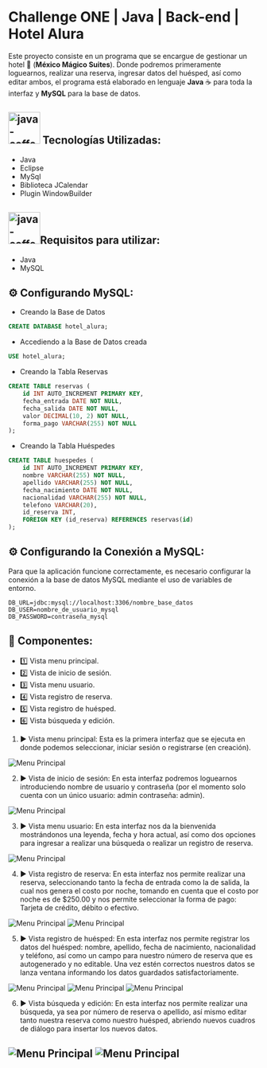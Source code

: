 # Challenge ONE | Java | Back-end | Hotel Alura
Este proyecto consiste en un programa que se encargue de gestionar un hotel  :hotel: (**México Mágico Suites**). Donde podremos primeramente loguearnos, realizar una reserva, ingresar datos del huésped, así como editar ambos, el programa está elaborado en lenguaje **Java** :coffee: para toda la interfaz y **MySQL** para la base de datos.
## <img width="64" height="64" src="https://img.icons8.com/nolan/64/1A6DFF/C822FF/java-coffee-cup-logo.png" alt="java-coffee-cup-logo"/> Tecnologías Utilizadas:

- Java
- Eclipse
- MySql
- Biblioteca JCalendar
- Plugin WindowBuilder </br>

## <img width="64" height="64" src="https://img.icons8.com/color/48/java-coffee-cup-logo--v1.png" alt="java-coffee-cup-logo--v1"/>Requisitos para utilizar:

- Java
- MySQL

## ⚙️ Configurando MySQL:

- Creando la Base de Datos
```sql
CREATE DATABASE hotel_alura;
```
- Accediendo a la Base de Datos creada
```sql
USE hotel_alura;
```
- Creando la Tabla Reservas
```sql
CREATE TABLE reservas (
    id INT AUTO_INCREMENT PRIMARY KEY,
    fecha_entrada DATE NOT NULL,
    fecha_salida DATE NOT NULL,
    valor DECIMAL(10, 2) NOT NULL,
    forma_pago VARCHAR(255) NOT NULL
);
```
- Creando la Tabla Huéspedes
```sql
CREATE TABLE huespedes (
    id INT AUTO_INCREMENT PRIMARY KEY,
    nombre VARCHAR(255) NOT NULL,
    apellido VARCHAR(255) NOT NULL,
    fecha_nacimiento DATE NOT NULL,
    nacionalidad VARCHAR(255) NOT NULL,
    telefono VARCHAR(20),
    id_reserva INT,
    FOREIGN KEY (id_reserva) REFERENCES reservas(id)
);
```
## ⚙️ Configurando la Conexión a MySQL:
Para que la aplicación funcione correctamente, es necesario configurar la conexión a la base de datos MySQL mediante el uso de variables de entorno.
```env
DB_URL=jdbc:mysql://localhost:3306/nombre_base_datos
DB_USER=nombre_de_usuario_mysql
DB_PASSWORD=contraseña_mysql
```

## :pencil: Componentes:  
- :one: Vista menu principal.
- :two: Vista de inicio de sesión.
- :three: Vista menu usuario.
- :four: Vista registro de reserva.
- :five: Vista registro de huésped.
- :six: Vista búsqueda y edición.

1. :arrow_forward: Vista menu principal:
Esta es la primera interfaz que se ejecuta en donde podemos seleccionar, iniciar sesión o registrarse (en creación).

![Menu Principal](https://github.com/juanVarela666/Hotel-Alura/blob/main/img/Captura%20de%20pantalla%20(2809).png)

2. :arrow_forward: Vista de inicio de sesión:
En esta interfaz podremos loguearnos introduciendo nombre de usuario y contraseña (por el momento solo cuenta con un único usuario: admin contraseña: admin).

![Menu Principal](https://github.com/juanVarela666/Hotel-Alura/blob/main/img/Captura%20de%20pantalla%20(2810).png)

3. :arrow_forward: Vista menu usuario:
En esta interfaz nos da la bienvenida mostrándonos una leyenda, fecha y hora actual, así como dos opciones para ingresar a realizar una búsqueda o realizar un registro de reserva.

![Menu Principal](https://github.com/juanVarela666/Hotel-Alura/blob/main/img/Captura%20de%20pantalla%20(2811).png)

4. :arrow_forward: Vista registro de reserva:
En esta interfaz nos permite realizar una reserva, seleccionando tanto la fecha de entrada como la de salida, la cual nos genera el costo por noche, tomando en cuenta que el costo por noche es de $250.00 y nos permite seleccionar la forma de pago: Tarjeta de crédito, débito o efectivo.

![Menu Principal](https://github.com/juanVarela666/Hotel-Alura/blob/main/img/Captura%20de%20pantalla%20(2812).png)
![Menu Principal](https://github.com/juanVarela666/Hotel-Alura/blob/main/img/Captura%20de%20pantalla%20(2813).png)

5. :arrow_forward: Vista registro de huésped:
En esta interfaz nos permite registrar los datos del huésped: nombre, apellido, fecha de nacimiento, nacionalidad y teléfono, así como un campo para nuestro número de reserva que es autogenerado y no editable. Una vez estén correctos nuestros datos se lanza ventana informando los datos guardados satisfactoriamente.

![Menu Principal](https://github.com/juanVarela666/Hotel-Alura/blob/main/img/Captura%20de%20pantalla%20(2814).png)
![Menu Principal](https://github.com/juanVarela666/Hotel-Alura/blob/main/img/Captura%20de%20pantalla%20(2815).png)
![Menu Principal](https://github.com/juanVarela666/Hotel-Alura/blob/main/img/Captura%20de%20pantalla%20(2820).png)

6. :arrow_forward: Vista búsqueda y edición:
En esta interfaz nos permite realizar una búsqueda, ya sea por número de reserva o apellido, así mismo editar tanto nuestra reserva como nuestro huésped, abriendo nuevos cuadros de diálogo para insertar los nuevos datos.

![Menu Principal](https://github.com/juanVarela666/Hotel-Alura/blob/main/img/Captura%20de%20pantalla%20(2817).png)
![Menu Principal](https://github.com/juanVarela666/Hotel-Alura/blob/main/img/Captura%20de%20pantalla%20(2819).png)
--- 
